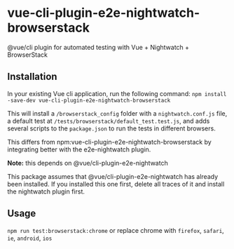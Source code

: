 # vue-cli-plugin-e2e-nightwatch-browserstack

@vue/cli plugin for automated testing with Vue + Nightwatch + BrowserStack

## Installation

In your existing Vue cli application, run the following command:
`npm install -save-dev vue-cli-plugin-e2e-nightwatch-browserstack`

This will install a `/browserstack_config` folder with a `nightwatch.conf.js` file, a default test at `/tests/browserstack/default_test.test.js`, and adds several scripts to the `package.json` to run the tests in different browsers.

This differs from npm:vue-cli-plugin-e2e-nightwatch-browserstack by integrating better with the e2e-nightwatch plugin.

**Note:** this depends on @vue/cli-plugin-e2e-nightwatch

This package assumes that @vue/cli-plugin-e2e-nightwatch has already been installed. If you installed this one first, delete all traces of it and install the nightwatch plugin first.

## Usage

`npm run test:browserstack:chrome` or replace chrome with `firefox`, `safari`, `ie`, `android`, `ios`
